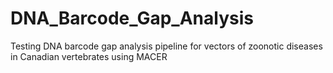 # DNA_Barcode_Gap_Analysis
Testing DNA barcode gap analysis pipeline for vectors of zoonotic diseases in Canadian vertebrates using MACER

